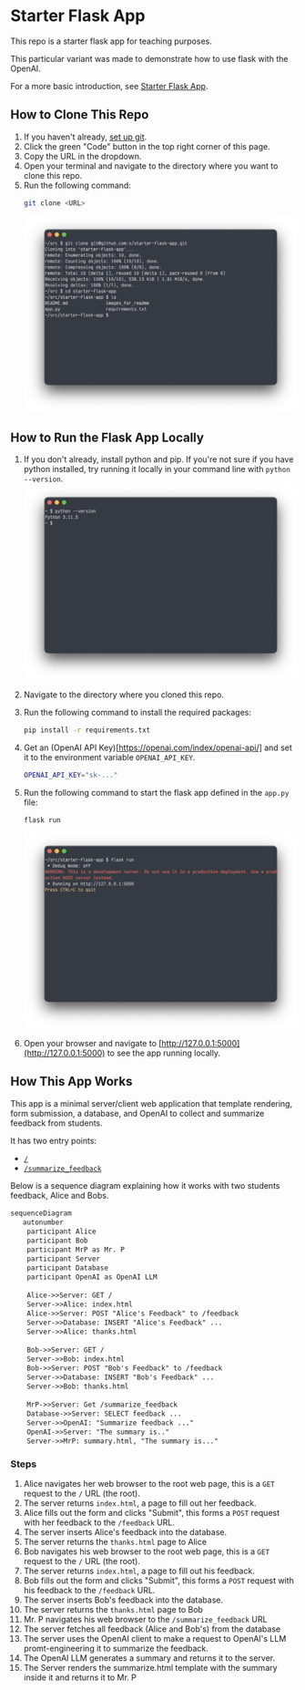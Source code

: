 # Starter Flask App

This repo is a starter flask app for teaching purposes.

This particular variant was made to demonstrate how to use flask with the OpenAI.

For a more basic introduction, see [Starter Flask App](https://github.com/x/starter-flask-app).

## How to Clone This Repo

1. If you haven't already, [set up git](https://docs.github.com/en/get-started/getting-started-with-git/set-up-git).
2. Click the green "Code" button in the top right corner of this page.
3. Copy the URL in the dropdown.
4. Open your terminal and navigate to the directory where you want to clone this repo.
5. Run the following command:
   ```bash
   git clone <URL>
   ```
   ![](images_for_readme/image-0.png)


## How to Run the Flask App Locally

1. If you don't already, install python and pip. If you're not sure if you have python installed, try running it locally in your command line with `python --version`.
   ![](images_for_readme/image-1.png)

2. Navigate to the directory where you cloned this repo.
3. Run the following command to install the required packages:
   ```bash
   pip install -r requirements.txt
   ```

4. Get an (OpenAI API Key)[https://openai.com/index/openai-api/] and set it to the environment variable `OPENAI_API_KEY`.
   ```bash
   OPENAI_API_KEY="sk-..."
   ```

5. Run the following command to start the flask app defined in the `app.py` file:
   ```bash
   flask run
   ```
   ![](images_for_readme/image-2.png)

6. Open your browser and navigate to [http://127.0.0.1:5000](http://127.0.0.1:5000) to see the app running locally.


## How This App Works

This app is a minimal server/client web application that template rendering, form submission, a database, and OpenAI to collect and summarize feedback from students.

It has two entry points:
- [`/`](http://127.0.0.1:5000/)
- [`/summarize_feedback`](http://127.0.0.1:5000/summarize_feedback)

Below is a sequence diagram explaining how it works with two students feedback, Alice and Bobs.

```mermaid
sequenceDiagram
   autonumber
    participant Alice
    participant Bob
    participant MrP as Mr. P
    participant Server
    participant Database
    participant OpenAI as OpenAI LLM

    Alice->>Server: GET /
    Server->>Alice: index.html
    Alice->>Server: POST "Alice's Feedback" to /feedback
    Server->>Database: INSERT "Alice's Feedback" ...
    Server->>Alice: thanks.html

    Bob->>Server: GET /
    Server->>Bob: index.html
    Bob->>Server: POST "Bob's Feedback" to /feedback
    Server->>Database: INSERT "Bob's Feedback" ...
    Server->>Bob: thanks.html

    MrP->>Server: Get /summarize_feedback
    Database->>Server: SELECT feedback ...
    Server->>OpenAI: "Summarize feedback ..."
    OpenAI->>Server: "The summary is.."
    Server->>MrP: summary.html, "The summary is..."
```

### Steps
1. Alice navigates her web browser to the root web page, this is a `GET` request to the `/` URL (the root).
2. The server returns `index.html`, a page to fill out her feedback.
3. Alice fills out the form and clicks "Submit", this forms a `POST` request with her feedback to the `/feedback` URL.
4. The server inserts Alice's feedback into the database.
5. The server returns the `thanks.html` page to Alice
6. Bob navigates his web browser to the root web page, this is a `GET` request to the `/` URL (the root).
7. The server returns `index.html`, a page to fill out his feedback.
8. Bob fills out the form and clicks "Submit", this forms a `POST` request with his feedback to the `/feedback` URL.
9. The server inserts Bob's feedback into the database.
10. The server returns the `thanks.html` page to Bob
11. Mr. P navigates his web browser to the `/summarize_feedback` URL
12. The server fetches all feedback (Alice and Bob's) from the database
13. The server uses the OpenAI client to make a request to OpenAI's LLM promt-engineering it to summarize the feedback.
14. The OpenAI LLM generates a summary and returns it to the server.
15. The Server renders the summarize.html template with the summary inside it and returns it to Mr. P
